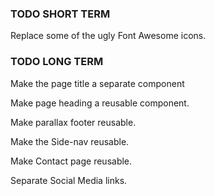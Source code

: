 ### TODO SHORT TERM ###

<!-- Style {{ Home }}, {{ About }}, and {{ Services }}. -->

<!-- Work on Special Offers component. -->

<!-- Make a carousel component. -->

<!-- The freaking responsive design! -->

<!-- Style the carousel component -->

<!-- Rewrite the Menu component as a stateful accordion with stateless panels representing the categories and the meals. -->

<!-- Make a carousel that slides through Special Offers components. -->

Replace some of the ugly Font Awesome icons.


### TODO LONG TERM ###

Make the page title a separate component

<!-- Make menu a single page. -->

Make page heading a reusable component.

<!-- Make comment bubbles reusable. -->

Make parallax footer reusable.

Make the Side-nav reusable.

Make Contact page reusable.

Separate Social Media links.

<!-- Fix Services order implementation. -->
